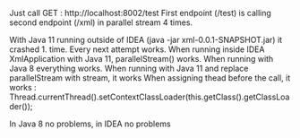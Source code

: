 Just call GET :  http://localhost:8002/test
First endpoint (/test) is calling second endpoint (/xml) in parallel stream 4 times.

With Java 11 running outside of IDEA (java -jar xml-0.0.1-SNAPSHOT.jar) it crashed 1. time. Every next attempt works. 
When running inside IDEA XmlApplication with Java 11, parallelStream() works.
When running with Java 8 everything works.
When running with Java 11 and replace parallelStream with stream, it works
When assigning thead before the call, it works : Thread.currentThread().setContextClassLoader(this.getClass().getClassLoader());

In Java 8 no problems, in IDEA no problems 